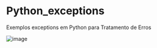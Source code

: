 # Python_exceptions
Exemplos exceptions em Python para Tratamento de Erros

![image](https://user-images.githubusercontent.com/82824988/119206327-3e0c5b00-ba71-11eb-856d-1595bce9d1c3.png)
